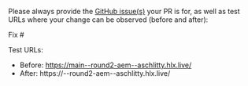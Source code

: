 Please always provide the [GitHub issue(s)](../issues) your PR is for, as well as test URLs where your change can be observed (before and after):

Fix #<gh-issue-id>

Test URLs:
- Before: https://main--round2-aem--aschlitty.hlx.live/
- After: https://<branch>--round2-aem--aschlitty.hlx.live/
